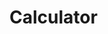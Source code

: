 # Calculator 
<!DOCTYPE html>
<html lang="en">
<head>
    <meta charset="UTF-8">
    <meta name="viewport" content="width=device-width, initial-scale=1.0">
    <title>Tax Calculator</title>
    <style>
         
        body {
            font-family: Arial, sans-serif;
            background-color: #f2f2f2;
            margin: 0;
            padding: 0;
        }

        .container {
            max-width: 800px;
            margin: 20px auto;
            background-color: #fff;
            border-radius: 10px;
            box-shadow: 0 0 10px rgba(0, 0, 0, 0.1);
            padding: 20px;
        }

        header {
            background-color: #87CEEB;
            color: #fff;
            padding: 20px;
            text-align: center;
            border-top-left-radius: 10px;
            border-top-right-radius: 10px;
        }

        main {
            padding-top: 20px;
        }

        #calculator label {
            display: block;
            margin-bottom: 5px;
        }

        #calculator input[type="number"],
        #calculator select {
            width: calc(100% - 30px);
            padding: 10px;
            margin-bottom: 10px;
        }

        .error-icon {
            display: none;
            margin-left: 5px;
            color: red;
        }

        button {
            padding: 10px 20px;
            background-color: #87CEEB;
            color: #fff;
            border: none;
            cursor: pointer;
        }

        button:hover {
            background-color: #4682B4;
        }

        /* Modal */
        .modal {
            display: none;
            position: fixed;
            z-index: 1;
            left: 0;
            top: 0;
            width: 100%;
            height: 100%;
            overflow: auto;
            background-color: rgba(0,0,0,0.4);
        }

        .modal-content {
            background-color: #fefefe;
            margin: 10% auto;
            padding: 20px;
            border: 1px solid #888;
            width: 80%;
            border-radius: 10px;
            position: relative;
        }

        .close {
            color: #aaa;
            position: absolute;
            top: 10px;
            right: 10px;
            font-size: 28px;
            font-weight: bold;
            cursor: pointer;
        }

        .close:hover,
        .close:focus {
            color: black;
            text-decoration: none;
        }
    </style>
</head>
<body>
    <div class="container">
        <header>
            <h1>Tax Calculator</h1>
        </header>
        <main>
            <section id="calculator">
                <label for="gross-income">Enter Gross annual income:</label>
                <input type="number" id="gross-income" placeholder="Enter Gross annual income">
                <span class="error-icon" id="gross-income-error" style="display: none;">!</span>
            </section>
            <section id="calculator">
                <label for="extra-income">Enter Extra income:</label>
                <input type="number" id="extra-income" placeholder="Enter Extra income">
                <span class="error-icon" id="extra-income-error" style="display: none;">!</span>
            </section>
            <section id="calculator">
                <label for="age">Enter Age Group:</label>
                <select id="age">
                    <option value="<40">&lt;40</option>
                    <option value="40-60">≥40 &lt;60</option>
                    <option value="≥60">≥60</option>
                </select>
                <span class="error-icon" id="age-error" style="display: none;">!</span>
            </section>
            <section id="calculator">
                <label for="deductions">Enter Total Applicable deductions:</label>
                <input type="number" id="deductions" placeholder="Enter Total Applicable deductions">
                <span class="error-icon" id="deductions-error" style="display: none;">!</span>
            </section>
            <button onclick="validateInputs()">Calculate Tax</button>
        </main>
    </div>

    <!-- Modal -->
    <div id="modal" class="modal">
        <div class="modal-content">
            <span class="close" onclick="closeModal()">&times;</span>
            <p id="taxResult"></p>
        </div>
    </div>

    <script>
        function validateInputs() {
            const grossIncome = parseFloat(document.getElementById('gross-income').value);
            const extraIncome = parseFloat(document.getElementById('extra-income').value);
            const age = document.getElementById('age').value;
            const deductions = parseFloat(document.getElementById('deductions').value);

            // Reset error states
            document.querySelectorAll('.error-icon').forEach(icon => icon.style.display = 'none');

            let isValid = true;

            if (isNaN(grossIncome) || grossIncome < 0) {
                document.getElementById('gross-income-error').style.display = 'inline';
                isValid = false;
            }

            if (isNaN(extraIncome) || extraIncome < 0) {
                document.getElementById('extra-income-error').style.display = 'inline';
                isValid = false;
            }

            if (age === '') {
                document.getElementById('age-error').style.display = 'inline';
                isValid = false;
            }

            if (isNaN(deductions) || deductions < 0) {
                document.getElementById('deductions-error').style.display = 'inline';
                isValid = false;
            }

            if (isValid) {
                calculateTax(grossIncome, extraIncome, age, deductions);
            }
        }

        function calculateTax(grossIncome, extraIncome, age, deductions) {
            const totalIncome = grossIncome + extraIncome - deductions;
            let taxAmount = 0;

            if (totalIncome > 800000) {
                if (age === '<40') {
                    taxAmount = (totalIncome - 800000) * 0.3;
                } else if (age === '40-60') {
                    taxAmount = (totalIncome - 800000) * 0.4;
                } else {
                    taxAmount = (totalIncome - 800000) * 0.1;
                }
            }

            displayModal(taxAmount);
        }

        function displayModal(taxAmount) {
            const modal = document.getElementById('modal');
            const modalContent = document.querySelector('.modal-content');

            document.getElementById('taxResult').textContent = `Your tax amount is: ₹${taxAmount.toFixed(2)}`;

            modal.style.display = 'block';
        }

        function closeModal() {
            const modal = document.getElementById('modal');
            modal.style.display = 'none';
        }
    </script>
</body>
</html>

